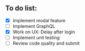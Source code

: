 ## To do list:

- [x] Implement modal feature
- [ ] Implement GraphQL
- [x] Work on UX: Delay after login
- [ ] Implement unit testing
- [ ] Review code quality and submit
